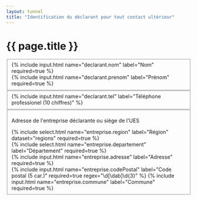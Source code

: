 ```yaml
---
layout: tunnel
title: "Identification du déclarant pour tout contact ultérieur"
---
```

<h1>{{ page.title }}</h1>

<fieldset>
  <!-- fieldset display flex can't work in Chromium -->
  <div class=row>
    <div>{% include input.html name="declarant.nom" label="Nom" required=true %}</div>
    <div>{% include input.html name="declarant.prenom" label="Prénom" required=true %}</div>
  </div>
</fieldset>

<fieldset>
  {% include input.html name="declarant.tel" label="Téléphone professionel (10 chiffres)" %}
</fieldset>

<fieldset>
  <p>Adresse de l'entreprise déclarante ou siège de l'UES</p>
  <div class=row>
    <div>{% include select.html name="entreprise.region" label="Région" dataset="regions" required=true %}</div>
    <div>{% include select.html name="entreprise.departement" label="Département" required=true %}</div>
  </div>

  <div class=row>
    {% include input.html name="entreprise.adresse" label="Adresse" required=true %}
  </div>

  <div class=row>
    {% include input.html name="entreprise.codePostal" label="Code postal (5 car.)" required=true regex="\d[\dab]\d{3}" %}
    {% include input.html name="entreprise.commune" label="Commune" required=true %}
  </div>
</fieldset>

<script>
  document.onready = function() {
    document.getElementById('field--entreprise.region').addEventListener('change', (event) => {
      const value = event.target.value
      console.debug(`region ${value} was selected.`)
    })

    document.getElementById('field--entreprise.departement').innerHTML = `
      <option value=1>default</option>
    `
  }
</script>

